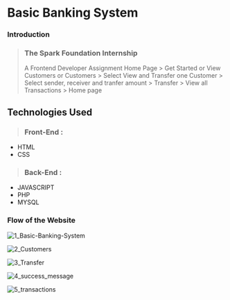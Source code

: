 # Basic Banking System

### Introduction
> ### The Spark Foundation Internship
> A Frontend Developer Assignment
> Home Page > Get Started or View Customers or Customers > Select View and Transfer one Customer > 
  Select sender, receiver and tranfer amount > Transfer > View all Transactions > Home page
  
## Technologies Used
> ### Front-End :
* HTML
* CSS

> ### Back-End :
* JAVASCRIPT
* PHP
* MYSQL

### Flow of the Website

![1_Basic-Banking-System ](https://user-images.githubusercontent.com/86467422/130268755-5a104066-8339-43c0-8a58-54b9951abb48.png)

![2_Customers](https://user-images.githubusercontent.com/86467422/130268775-33539e36-4dfb-4dd0-ad81-13780c4634cb.png)

![3_Transfer](https://user-images.githubusercontent.com/86467422/130268792-dadbc6db-ac90-4cc3-a62f-ca4d5cc26064.png)

![4_success_message](https://user-images.githubusercontent.com/86467422/130268802-f830ed39-e32b-4897-8adb-b4ccff3c2d0c.PNG)

![5_transactions](https://user-images.githubusercontent.com/86467422/130268811-a3b128aa-c020-4e24-b558-5d9d903cebfa.png)

